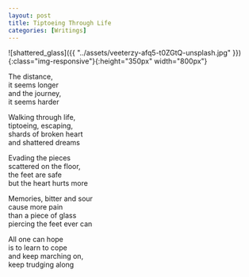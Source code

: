 ```yaml
---
layout: post
title: Tiptoeing Through Life
categories: [Writings]
---
```


![shattered_glass]({{ "../assets/veeterzy-afq5-t0ZGtQ-unsplash.jpg" }}){:class="img-responsive"}{:height="350px" width="800px"}

The distance,  
it seems longer  
and the journey,  
it seems harder

Walking through life,  
tiptoeing, escaping,  
shards of broken heart  
and shattered dreams

Evading the pieces  
scattered on the floor,  
the feet are safe  
but the heart hurts more

Memories, bitter and sour  
cause more pain  
than a piece of glass  
piercing the feet ever can

All one can hope  
is to learn to cope  
and keep marching on,  
keep trudging along
